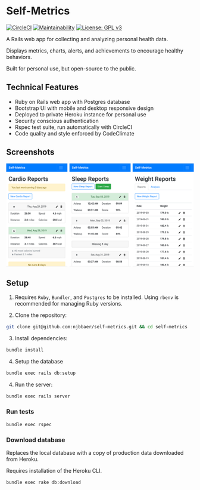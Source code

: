 # Self-Metrics

[![CircleCI](https://circleci.com/gh/njbbaer/self-metrics.svg?style=svg)](https://circleci.com/gh/njbbaer/self-metrics)
[![Maintainability](https://api.codeclimate.com/v1/badges/97d3f6de5aca55f1f21b/maintainability)](https://codeclimate.com/github/njbbaer/self-metrics/maintainability)
[![License: GPL v3](https://img.shields.io/badge/License-GPLv3-blue.svg)](https://www.gnu.org/licenses/gpl-3.0)

A Rails web app for collecting and analyzing personal health data.

Displays metrics, charts, alerts, and achievements to encourage healthy behaviors.

Built for personal use, but open-source to the public.

## Technical Features

- Ruby on Rails web app with Postgres database
- Bootstrap UI with mobile and desktop responsive design
- Deployed to private Heroku instance for personal use
- Security conscious authentication
- Rspec test suite, run automatically with CircleCI
- Code quality and style enforced by CodeClimate

## Screenshots

![self-metrics-screenshot](/app/assets/images/screenshots.png)

## Setup

1. Requires `Ruby`, `Bundler`, and `Postgres` to be installed. Using `rbenv` is recommended for managing Ruby versions.

2. Clone the repository:

```bash
git clone git@github.com:njbbaer/self-metrics.git && cd self-metrics
```

3. Install dependencies:

```bash
bundle install
```

4. Setup the database

```bash
bundle exec rails db:setup
```

4. Run the server:

```bash
bundle exec rails server
```

### Run tests

```bash
bundle exec rspec
```

### Download database

Replaces the local database with a copy of production data downloaded from Heroku.

Requires installation of the Heroku CLI.

```bash
bundle exec rake db:download
```
